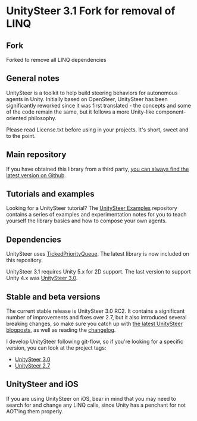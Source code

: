 # UnitySteer 3.1 Fork for removal of LINQ 

## Fork

Forked to remove all LINQ dependencies

## General notes

UnitySteer is a toolkit to help build steering behaviors for autonomous agents in Unity.  Initially based on OpenSteer, UnitySteer has been significantly reworked since it was first translated - the concepts and some of the code remain the same, but it follows a more Unity-like component-oriented philosophy. 

Please read License.txt before using in your projects.  It's short, sweet and to the point.


## Main repository

If you have obtained this library from a third party, [you can always find the latest version on Github](https://github.com/ricardojmendez/UnitySteer).

## Tutorials and examples

Looking for a UnitySteer tutorial?  The [UnitySteer Examples](https://github.com/ricardojmendez/UnitySteerExamples) repository contains a series of examples and experimentation notes for you to teach yourself the library basics and how to compose your own agents.

## Dependencies

UnitySteer uses [TickedPriorityQueue](https://github.com/Garufortho/TickedPriorityQueue). The latest library is now included on this repository.

UnitySteer 3.1 requires Unity 5.x for 2D support. The last version to support Unity 4.x was [UnitySteer 3.0](https://github.com/ricardojmendez/UnitySteer/tree/v3.0.0).

## Stable and beta versions

The current stable release is UnitySteer 3.0 RC2.  It contains a significant number of improvements and fixes over 2.7, but it also introduced several breaking changes, so make sure you catch up with [the latest UnitySteer blogposts](http://numergent.com/tags/unitysteer/), as well as reading the [changelog](CHANGELOG.md).

I develop UnitySteer following git-flow, so if you're looking for a specific version, you can look at the project tags:

* [UnitySteer 3.0](https://github.com/ricardojmendez/UnitySteer/tree/v3.0.0)
* [UnitySteer 2.7](https://github.com/ricardojmendez/UnitySteer/tree/v2.7)


## UnitySteer and iOS

If you are using UnitySteer on iOS, bear in mind that you may need to search for and change any LINQ calls, since Unity has a penchant for not AOT'ing them properly.
